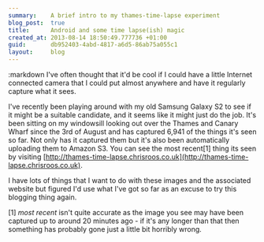 ```yaml
---
summary:    A brief intro to my thames-time-lapse experiment
blog_post:  true
title:      Android and some time lapse(ish) magic
created_at: 2013-08-14 18:50:49.777736 +01:00
guid:       db952403-4abd-4817-a6d5-86ab75a055c1
layout:     blog
---
```

:markdown
  I've often thought that it'd be cool if I could have a little Internet connected camera that I could put almost anywhere and have it regularly capture what it sees.

  I've recently been playing around with my old Samsung Galaxy S2 to see if it might be a suitable candidate, and it seems like it might just do the job. It's been sitting on my windowsill looking out over the Thames and Canary Wharf since the 3rd of August and has captured 6,941 of the things it's seen so far. Not only has it captured them but it's also been automatically uploading them to Amazon S3. You can see the most recent[1] thing its seen by visiting [http://thames-time-lapse.chrisroos.co.uk](http://thames-time-lapse.chrisroos.co.uk).

  I have lots of things that I want to do with these images and the associated website but figured I'd use what I've got so far as an excuse to try this blogging thing again.

  [1] *most recent* isn't quite accurate as the image you see may have been captured up to around 20 minutes ago - if it's any longer than that then something has probably gone just a little bit horribly wrong.

